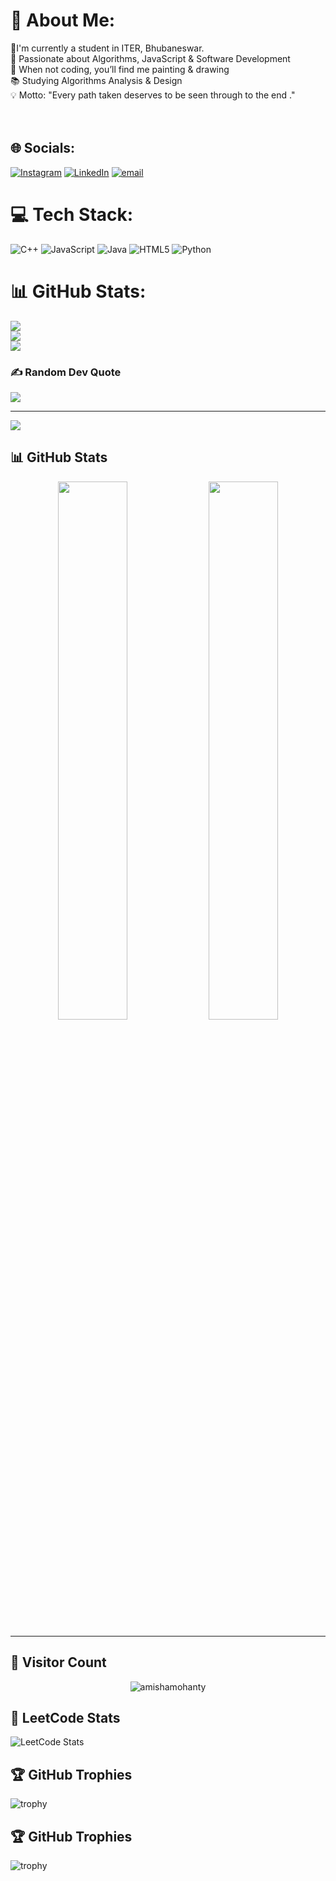 # 💫 About Me:
🔭I'm currently a student in ITER, Bhubaneswar.<br>🚀 Passionate about Algorithms, JavaScript & Software Development<br>🎨 When not coding, you’ll find me painting & drawing<br>📚 Studying Algorithms Analysis & Design<br>💡 Motto: "Every path taken deserves to be seen through to the end ."<br><br><br> 


## 🌐 Socials:
[![Instagram](https://img.shields.io/badge/Instagram-%23E4405F.svg?logo=Instagram&logoColor=white)](https://instagram.com/amishaaaaa.m) [![LinkedIn](https://img.shields.io/badge/LinkedIn-%230077B5.svg?logo=linkedin&logoColor=white)](https://linkedin.com/in/amisha-moahnty-5a066a344) [![email](https://img.shields.io/badge/Email-D14836?logo=gmail&logoColor=white)](mailto:amishamohanty1481@gmail.com) 

# 💻 Tech Stack:
![C++](https://img.shields.io/badge/c++-%2300599C.svg?style=flat-square&logo=c%2B%2B&logoColor=white) ![JavaScript](https://img.shields.io/badge/javascript-%23323330.svg?style=flat-square&logo=javascript&logoColor=%23F7DF1E) ![Java](https://img.shields.io/badge/java-%23ED8B00.svg?style=flat-square&logo=openjdk&logoColor=white) ![HTML5](https://img.shields.io/badge/html5-%23E34F26.svg?style=flat-square&logo=html5&logoColor=white) ![Python](https://img.shields.io/badge/python-3670A0?style=flat-square&logo=python&logoColor=ffdd54)
# 📊 GitHub Stats:
![](https://github-readme-stats.vercel.app/api?username=amy1481&theme=radical&hide_border=false&include_all_commits=false&count_private=false)<br/>
![](https://nirzak-streak-stats.vercel.app/?user=amy1481&theme=radical&hide_border=false)<br/>
![](https://github-readme-stats.vercel.app/api/top-langs/?username=amy1481&theme=radical&hide_border=false&include_all_commits=false&count_private=false&layout=compact)

### ✍️ Random Dev Quote
![](https://quotes-github-readme.vercel.app/api?type=horizontal&theme=radical)

---
[![](https://visitcount.itsvg.in/api?id=amy1481&icon=0&color=0)](https://visitcount.itsvg.in)

<!-- Proudly created with GPRM ( https://gprm.itsvg.in ) -->

<h2>📊 GitHub Stats</h2>

<div align="center">
  <img src="https://github-readme-stats.vercel.app/api?username=amishamohanty&show_icons=true&theme=radical" width="47%" />
  <img src="https://github-readme-streak-stats.herokuapp.com/?user=amishamohanty&theme=radical" width="47%" />
</div>

---

<h2>🔭 Visitor Count</h2>

<p align="center">
  <img src="https://komarev.com/ghpvc/?username=amishamohanty&label=Profile%20views&color=0e75b6&style=flat" alt="amishamohanty" />
</p>

## 🧠 LeetCode Stats

![LeetCode Stats](https://leetcard.jacoblin.cool/amy1481?theme=unicorn&ext=heatmap)
## 🏆 GitHub Trophies

![trophy](https://github-profile-trophy.vercel.app/?username=amishamohanty&theme=radical&no-frame=false&margin-w=4)
## 🏆 GitHub Trophies

![trophy](https://github-profile-trophy.vercel.app/?username=amishamohanty&theme=radical&no-frame=false&margin-w=4)


